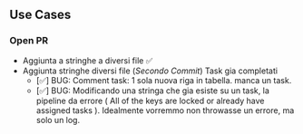 ## Use Cases

### Open PR

- Aggiunta a stringhe a diversi file ✅
- Aggiunta stringhe diversi file (_Secondo Commit_) Task gia completati
  - [✅] BUG: Comment task: 1 sola nuova riga in tabella. manca un task.
  - [✅] BUG: Modificando una stringa che gia esiste su un task, la pipeline da errore ( All of the keys are locked or already have assigned tasks ). Idealmente vorremmo non throwasse un errore, ma solo un log.
